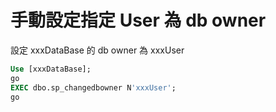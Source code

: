 # 手動設定指定 User 為 db owner

設定 xxxDataBase 的 db owner 為 xxxUser

```sql
Use [xxxDataBase];
go
EXEC dbo.sp_changedbowner N'xxxUser';
go
```
